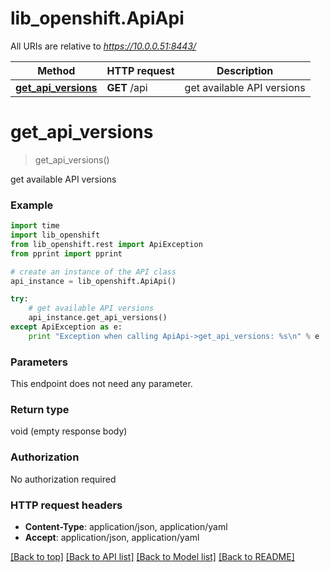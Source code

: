 # lib_openshift.ApiApi

All URIs are relative to *https://10.0.0.51:8443/*

Method | HTTP request | Description
------------- | ------------- | -------------
[**get_api_versions**](ApiApi.md#get_api_versions) | **GET** /api | get available API versions


# **get_api_versions**
> get_api_versions()

get available API versions

### Example 
```python
import time
import lib_openshift
from lib_openshift.rest import ApiException
from pprint import pprint

# create an instance of the API class
api_instance = lib_openshift.ApiApi()

try: 
    # get available API versions
    api_instance.get_api_versions()
except ApiException as e:
    print "Exception when calling ApiApi->get_api_versions: %s\n" % e
```

### Parameters
This endpoint does not need any parameter.

### Return type

void (empty response body)

### Authorization

No authorization required

### HTTP request headers

 - **Content-Type**: application/json, application/yaml
 - **Accept**: application/json, application/yaml

[[Back to top]](#) [[Back to API list]](../README.md#documentation-for-api-endpoints) [[Back to Model list]](../README.md#documentation-for-models) [[Back to README]](../README.md)

